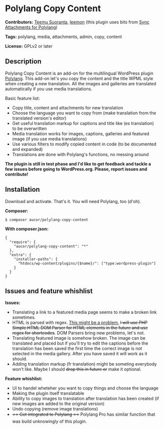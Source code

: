 # Polylang Copy Content

**Contributors:** [Teemu Suoranta](https://github.com/TeemuSuoranta), [leemon](https://github.com/theleemon) (this plugin uses bits from  [Sync Attachments for Polylang](https://github.com/theleemon/sync-attachments-for-polylang))


**Tags:** polylang, media, attachments, admin, copy, content


**License:** GPLv2 or later

## Description

Polylang Copy Content is an add-on for the multilingual WordPress plugin [Polylang](https://wordpress.org/plugins/polylang/). This add-on let's you copy the content and the title WPML style when creating a new translation. All the images and galleries are translated automatically if you use media translations.


Basic feature list:

 * Copy title, content and attachments for new translation
 * Choose the language you want to copy from (make translation from the translated version's editor)
 * Get useful translation markup for captions and title like (es translation) to be overwritten
 * Media translation works for images, captions, galleries and featured image (if you use media translations)
 * Use various filters to modify copied content in code (to be documented and expanded)
 * Translations are done with Polylang's functions, no messing around

**The plugin is still in test phase and I'd like to get feedback and tackle a few issues before going to WordPress.org. Please, report issues and contribute!**


## Installation

Download and activate. That's it. You will need Polylang, too (d'oh).

**Composer:**
```
$ composer aucor/polylang-copy-content
```
**With composer.json:**
```
{
  "require": {
    "aucor/polylang-copy-content": "*"
  },
  "extra": {
    "installer-paths": {
      "htdocs/wp-content/plugins/{$name}/": ["type:wordpress-plugin"]
    }
  }
}
```

## Issues and feature whishlist

**Issues:**

 * Translating a link to a featured media page seems to make a broken link sometimes.
 * HTML is parsed with regex. [This might be a problem.](http://stackoverflow.com/a/1732454) ~~I will use PHP Simple HTML DOM Parser for HTML elements in the future and use regex for shortcodes~~. DOM Parsers bring new problems, let's not.
 * Translating featured image is somehow broken. The image can be translated and placed but if you'll try to edit the captions before the translation has been saved the first time the correct image is not selected in the media gallery. After you have saved it will work as it should.
 * Adding translation markup (fr translation) might be someting everybody won't like. Maybe I should ~~drop this in future or~~ make it optional.

 
 **Feature whishlist:**

 * UI to handel wheteher you want to copy things and choose the language
 * Making the plugin itself translatable
 * Ability to copy images to translation after translation has been created (if new images are added to the original version)
 * Undo copying (remove image translations)
 * ~~:star::star: Get integrated to Polylang :star::star:~~ Polylang Pro has similar function that was build unknowingly of this plugin.

